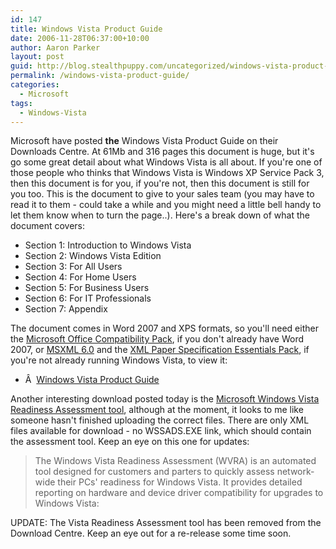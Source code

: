 ```yaml
---
id: 147
title: Windows Vista Product Guide
date: 2006-11-28T06:37:00+10:00
author: Aaron Parker
layout: post
guid: http://blog.stealthpuppy.com/uncategorized/windows-vista-product-guide
permalink: /windows-vista-product-guide/
categories:
  - Microsoft
tags:
  - Windows-Vista
---
```

Microsoft have posted **the** Windows Vista Product Guide on their Downloads Centre. At 61Mb and 316 pages this document is huge, but it's go some great detail about what Windows Vista is all about. If you're one of those people who thinks that Windows Vista is Windows XP Service Pack 3, then this document is for you, if you're not, then this document is still for you too. This is the document to give to your sales team (you may have to read it to them - could take a while and you might need a little bell handy to let them know when to turn the page..). Here's a break down of what the document covers:

  * Section 1: Introduction to Windows Vista
  * Section 2: Windows Vista Edition
  * Section 3: For All Users
  * Section 4: For Home Users
  * Section 5: For Business Users
  * Section 6: For IT Professionals
  * Section 7: Appendix

The document comes in Word 2007 and XPS formats, so you'll need either the [Microsoft Office Compatibility Pack](http://www.microsoft.com/downloads/details.aspx?FamilyId=941B3470-3AE9-4AEE-8F43-C6BB74CD1466&displaylang=en), if you don't already have Word 2007, or [MSXML 6.0](http://www.microsoft.com/downloads/details.aspx?familyid=993C0BCF-3BCF-4009-BE21-27E85E1857B1&displaylang=en) and the [XML Paper Specification Essentials Pack](http://www.microsoft.com/downloads/details.aspx?FamilyId=4A7B8983-7BE1-4740-BC9C-D377A8F2D6EB&displaylang=en), if you're not already running Windows Vista, to view it:

  * Â  [Windows Vista Product Guide](http://www.microsoft.com/downloads/details.aspx?FamilyID=bbc16ebf-4823-4a12-afe1-5b40b2ad3725&DisplayLang=en)

Another interesting download posted today is the [Microsoft Windows Vista Readiness Assessment tool](http://www.microsoft.com/downloads/details.aspx?FamilyID=5cafd2ab-2397-45eb-81b1-9e915c157485&DisplayLang=en), although at the moment, it looks to me like someone hasn't finished uploading the correct files. There are only XML files available for download - no WSSADS.EXE link, which should contain the assessment tool. Keep an eye on this one for updates:

> The Windows Vista Readiness Assessment (WVRA) is an automated tool designed for customers and parters to quickly assess network-wide their PCs' readiness for Windows Vista. It provides detailed reporting on hardware and device driver compatibility for upgrades to Windows Vista:

UPDATE: The Vista Readiness Assessment tool has been removed from the Download Centre. Keep an eye out for a re-release some time soon.